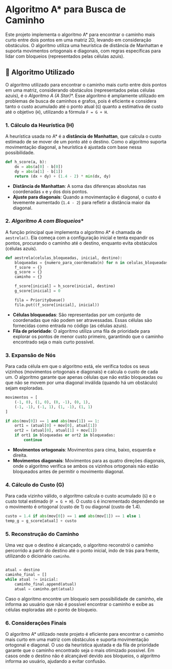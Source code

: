 
# Algoritmo A* para Busca de Caminho

Este projeto implementa o algoritmo A* para encontrar o caminho mais curto entre dois pontos em uma matriz 2D, levando em consideração obstáculos. O algoritmo utiliza uma heurística de distância de Manhattan e suporta movimentos ortogonais e diagonais, com regras específicas para lidar com bloqueios (representados pelas células azuis).

## 🧠 Algoritmo Utilizado

O algoritmo utilizado para encontrar o caminho mais curto entre dois pontos em uma matriz, considerando obstáculos (representados pelas células azuis), é o **Algoritmo A* (A Star)**. Esse algoritmo é amplamente utilizado em problemas de busca de caminhos e grafos, pois é eficiente e considera tanto o custo acumulado até o ponto atual (`G`) quanto a estimativa de custo até o objetivo (`H`), utilizando a fórmula `F = G + H`. 

### 1. **Cálculo da Heurística (H)**
A heurística usada no A* é a **distância de Manhattan**, que calcula o custo estimado de se mover de um ponto até o destino. Como o algoritmo suporta movimentação diagonal, a heurística é ajustada com base nessa possibilidade.

```python
def h_score(a, b):
    dx = abs(a[0] - b[0])
    dy = abs(a[1] - b[1])
    return (dx + dy) + (1.4 - 2) * min(dx, dy)
```

- **Distância de Manhattan**: A soma das diferenças absolutas nas coordenadas `x` e `y` dos dois pontos.
- **Ajuste para diagonais**: Quando a movimentação é diagonal, o custo é levemente aumentado (`1.4 - 2`) para refletir a distância maior da diagonal.

### 2. **Algoritmo A* com Bloqueios**
A função principal que implementa o algoritmo A* é chamada de `aestrela()`. Ela começa com a configuração inicial e tenta expandir os pontos, procurando o caminho até o destino, enquanto evita obstáculos (células azuis).

```python
def aestrela(celulas_bloqueadas, inicial, destino):
    bloqueadas = {numero_para_coordenada(n) for n in celulas_bloqueadas}
    f_score = {}
    g_score = {}
    caminho = {}

    f_score[inicial] = h_score(inicial, destino)
    g_score[inicial] = 0

    fila = PriorityQueue()
    fila.put((f_score[inicial], inicial))
```

- **Células bloqueadas**: São representadas por um conjunto de coordenadas que não podem ser atravessadas. Essas células são fornecidas como entrada no código (as células azuis).
- **Fila de prioridade**: O algoritmo utiliza uma fila de prioridade para explorar os pontos de menor custo primeiro, garantindo que o caminho encontrado seja o mais curto possível.

### 3. **Expansão de Nós**
Para cada célula em que o algoritmo está, ele verifica todos os seus vizinhos (movimentos ortogonais e diagonais) e calcula o custo de cada um. O algoritmo garante que apenas células que não estão bloqueadas ou que não se movem por uma diagonal inválida (quando há um obstáculo) sejam exploradas.

```python
movimentos = [
    (-1, 0), (1, 0), (0, -1), (0, 1),      
    (-1, -1), (-1, 1), (1, -1), (1, 1)      
]

if abs(mov[0]) == 1 and abs(mov[1]) == 1:
    ort1 = (atual[0] + mov[0], atual[1])
    ort2 = (atual[0], atual[1] + mov[1])
    if ort1 in bloqueadas or ort2 in bloqueadas:
        continue
```

- **Movimentos ortogonais**: Movimentos para cima, baixo, esquerda e direita.
- **Movimentos diagonais**: Movimentos para as quatro direções diagonais, onde o algoritmo verifica se ambos os vizinhos ortogonais não estão bloqueados antes de permitir o movimento diagonal.

### 4. **Cálculo do Custo (G)**
Para cada vizinho válido, o algoritmo calcula o custo acumulado (`G`) e o custo total estimado (`F = G + H`). O custo `G` é incrementado dependendo se o movimento é ortogonal (custo de 1) ou diagonal (custo de 1.4).

```python
custo = 1.4 if abs(mov[0]) == 1 and abs(mov[1]) == 1 else 1
temp_g = g_score[atual] + custo
```

### 5. **Reconstrução do Caminho**
Uma vez que o destino é alcançado, o algoritmo reconstrói o caminho percorrido a partir do destino até o ponto inicial, indo de trás para frente, utilizando o dicionário `caminho`.

```python

atual = destino
caminho_final = []
while atual != inicial:
    caminho_final.append(atual)
    atual = caminho.get(atual)
```

Caso o algoritmo encontre um bloqueio sem possibilidade de caminho, ele informa ao usuário que não é possível encontrar o caminho e exibe as células exploradas até o ponto de bloqueio.

### 6. **Considerações Finais**
O algoritmo A* utilizado neste projeto é eficiente para encontrar o caminho mais curto em uma matriz com obstáculos e suporta movimentação ortogonal e diagonal. O uso da heurística ajustada e da fila de prioridade garante que o caminho encontrado seja o mais otimizado possível. Em casos onde o destino não é alcançável devido aos bloqueios, o algoritmo informa ao usuário, ajudando a evitar confusão.
